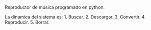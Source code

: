 Reproductor de música programado en python. 

La dinamica del sistema es:
    1. Buscar.
    2. Descargar.
    3. Convertir.
    4. Reproducir.
    5. Borrar.
    
 
